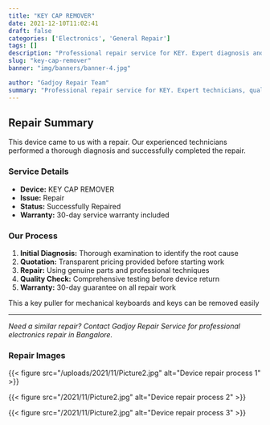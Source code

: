 ```yaml
---
title: "KEY CAP REMOVER"
date: 2021-12-10T11:02:41
draft: false
categories: ['Electronics', 'General Repair']
tags: []
description: "Professional repair service for KEY. Expert diagnosis and quality repairs in Bangalore."
slug: "key-cap-remover"
banner: "img/banners/banner-4.jpg"

author: "Gadjoy Repair Team"
summary: "Professional repair service for KEY. Expert technicians, quality parts, warranty included."
---
```


## Repair Summary

This device came to us with a repair. Our experienced technicians performed a thorough diagnosis and successfully completed the repair.

### Service Details

- **Device:** KEY CAP REMOVER
- **Issue:** Repair
- **Status:** Successfully Repaired
- **Warranty:** 30-day service warranty included

### Our Process

1. **Initial Diagnosis:** Thorough examination to identify the root cause
2. **Quotation:** Transparent pricing provided before starting work
3. **Repair:** Using genuine parts and professional techniques
4. **Quality Check:** Comprehensive testing before device return
5. **Warranty:** 30-day guarantee on all repair work

This a key puller for mechanical keyboards and keys can be removed easily

---

*Need a similar repair? Contact Gadjoy Repair Service for professional electronics repair in Bangalore.*

### Repair Images

{{< figure src="/uploads/2021/11/Picture2.jpg" alt="Device repair process 1" >}}

{{< figure src="/2021/11/Picture2.jpg" alt="Device repair process 2" >}}

{{< figure src="/2021/11/Picture2.jpg" alt="Device repair process 3" >}}


